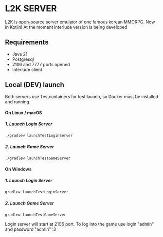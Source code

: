 # L2K SERVER
L2K is open-source server emulator of one famous korean MMORPG. Now in Kotlin!
At the moment Interlude version is being developed

## Requirements 

* Java 21
* Postgresql
* 2106 and 7777 ports opened
* Interlude client

## Local (DEV) launch

Both servers use Testcontainers for test launch, so Docker must be installed and running.

#### On Linux / macOS

##### 1. Launch Login Server

```bash
./gradlew launchTestLoginServer
```

##### 2. Launch Game Server

```bash
./gradlew launchTestGameServer
```

#### On Windows

##### 1. Launch Login Server

```bat
gradlew launchTestLoginServer
```

##### 2. Launch Game Server

```bat
gradlew launchTestGameServer
```

Login server will start at 2106 port.
To log into the game use login "admin" and password "admin" :3
